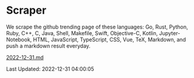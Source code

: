 # Scraper

We scrape the github trending page of these languages: Go, Rust, Python, Ruby, C++, C, Java, Shell, Makefile, Swift, Objective-C, Kotlin, Jupyter-Notebook, HTML, JavaScript, TypeScript, CSS, Vue, TeX, Markdown, and push a markdown result everyday.

[2022-12-31.md](https://github.com/yangwenmai/github-trending-backup/blob/master/2022-12-31.md)

Last Updated: 2022-12-31 04:00:05